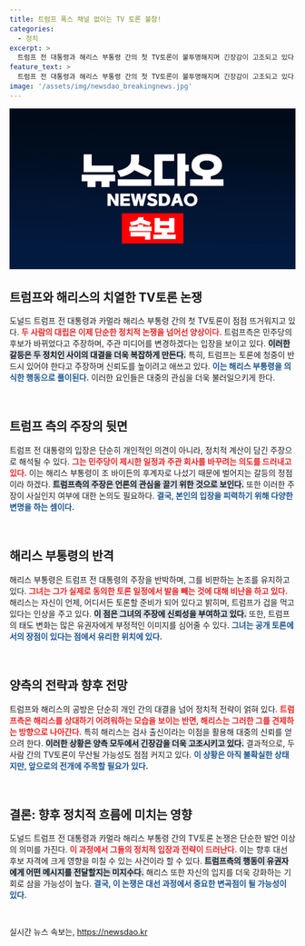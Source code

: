 ```yaml
---
title: 트럼프 폭스 채널 없이는 TV 토론 불참!
categories:
  - 정치
excerpt: >
  트럼프 전 대통령과 해리스 부통령 간의 첫 TV토론이 불투명해지며 긴장감이 고조되고 있다. 트럼프 측은 민주당 후보 변경을 이유로 새 일정을 제시하고, 해리스는 이를 반격하는 상황. 과연 이들의 논쟁이 어떤 결말을 맞게 될까? 클릭해 확인하세요.
feature_text: >
  트럼프 전 대통령과 해리스 부통령 간의 첫 TV토론이 불투명해지며 긴장감이 고조되고 있다. 트럼프 측은 민주당 후보 변경을 이유로 새 일정을 제시하고, 해리스는 이를 반격하는 상황. 과연 이들의 논쟁이 어떤 결말을 맞게 될까? 클릭해 확인하세요.
image: '/assets/img/newsdao_breakingnews.jpg'
---
```


<p><img src="/assets/img/newsdao_breakingnews.jpg" alt="ranknews 속보" /></p>

<h2 data-ke-size="size26">트럼프와 해리스의 치열한 TV토론 논쟁</h2>

<p data-ke-size="size16">도널드 트럼프 전 대통령과 카멀라 해리스 부통령 간의 첫 TV토론이 점점 뜨거워지고 있다. <b><span style="color: #ee2323;">두 사람의 대립은 이제 단순한 정치적 논쟁을 넘어선 양상이다.</span></b> 트럼프측은 민주당의 후보가 바뀌었다고 주장하며, 주관 미디어를 변경하겠다는 입장을 보이고 있다. <b><span style="background-color: #21538527;">이러한 갈등은 두 정치인 사이의 대결을 더욱 복잡하게 만든다.</span></b> 특히, 트럼프는 토론에 청중이 반드시 있어야 한다고 주장하며 신뢰도를 높이려고 애쓰고 있다. <b><span style="color: #1a5490;">이는 해리스 부통령을 의식한 행동으로 풀이된다.</span></b> 이러한 요인들은 대중의 관심을 더욱 불러일으키게 한다.</p>

<p data-ke-size="size16">&nbsp;</p>

<h2 data-ke-size="size26">트럼프 측의 주장의 뒷면</h2>

<p data-ke-size="size16">트럼프 전 대통령의 입장은 단순히 개인적인 의견이 아니라, 정치적 계산이 담긴 주장으로 해석될 수 있다. <b><span style="color: #ee2323;">그는 민주당이 제시한 일정과 주관 회사를 바꾸려는 의도를 드러내고 있다.</span></b> 이는 해리스 부통령이 조 바이든의 후계자로 나섰기 때문에 벌어지는 갈등의 정점이라 하겠다. <b><span style="background-color: #21538527;">트럼프측의 주장은 언론의 관심을 끌기 위한 것으로 보인다.</span></b> 또한 이러한 주장이 사실인지 여부에 대한 논의도 필요하다. <b><span style="color: #1a5490;">결국, 본인의 입장을 피력하기 위해 다양한 변명을 하는 셈이다.</span></b></p>

<p data-ke-size="size16">&nbsp;</p>

<h2 data-ke-size="size26">해리스 부통령의 반격</h2>

<p data-ke-size="size16">해리스 부통령은 트럼프 전 대통령의 주장을 반박하며, 그를 비판하는 논조를 유지하고 있다. <b><span style="color: #ee2323;">그녀는 그가 실제로 동의한 토론 일정에서 발을 빼는 것에 대해 비난을 하고 있다.</span></b> 해리스는 자신이 언제, 어디서든 토론할 준비가 되어 있다고 밝히며, 트럼프가 겁을 먹고 있다는 인상을 주고 있다. <b><span style="background-color: #21538527;">이 점은 그녀의 주장에 신뢰성을 부여하고 있다.</span></b> 또한, 트럼프의 태도 변화는 많은 유권자에게 부정적인 이미지를 심어줄 수 있다. <b><span style="color: #1a5490;">그녀는 공개 토론에서의 장점이 있다는 점에서 유리한 위치에 있다.</span></b></p>

<p data-ke-size="size16">&nbsp;</p>

<h2 data-ke-size="size26">양측의 전략과 향후 전망</h2>

<p data-ke-size="size16">트럼프와 해리스의 공방은 단순히 개인 간의 대결을 넘어 정치적 전략이 얽혀 있다. <b><span style="color: #ee2323;">트럼프측은 해리스를 상대하기 어려워하는 모습을 보이는 반면, 해리스는 그러한 그를 견제하는 방향으로 나아간다.</span></b> 특히 해리스는 검사 출신이라는 이점을 활용해 대중의 신뢰를 얻으려 한다. <b><span style="background-color: #21538527;">이러한 상황은 양측 모두에서 긴장감을 더욱 고조시키고 있다.</span></b> 결과적으로, 두 사람 간의 TV토론이 무산될 가능성도 점점 커지고 있다. <b><span style="color: #1a5490;">이 상황은 아직 불확실한 상태지만, 앞으로의 전개에 주목할 필요가 있다.</span></b></p>

<p data-ke-size="size16">&nbsp;</p>

<h2 data-ke-size="size26">결론: 향후 정치적 흐름에 미치는 영향</h2>

<p data-ke-size="size16">도널드 트럼프 전 대통령과 카멀라 해리스 부통령 간의 TV토론 논쟁은 단순한 발언 이상의 의미를 가진다. <b><span style="color: #ee2323;">이 과정에서 그들의 정치적 입장과 전략이 드러난다.</span></b> 이는 향후 대선 후보 자격에 크게 영향을 미칠 수 있는 사건이라 할 수 있다. <b><span style="background-color: #21538527;">트럼프측의 행동이 유권자에게 어떤 메시지를 전달할지는 미지수다.</span></b> 해리스 또한 자신의 입지를 더욱 강화하는 기회로 삼을 가능성이 높다. <b><span style="color: #1a5490;">결국, 이 논쟁은 대선 과정에서 중요한 변곡점이 될 가능성이 있다.</span></b></p>

<p data-ke-size="size16">&nbsp;</p>
실시간 뉴스 속보는, <a href="https://newsdao.kr" rel="dofollow">https://newsdao.kr</a>


